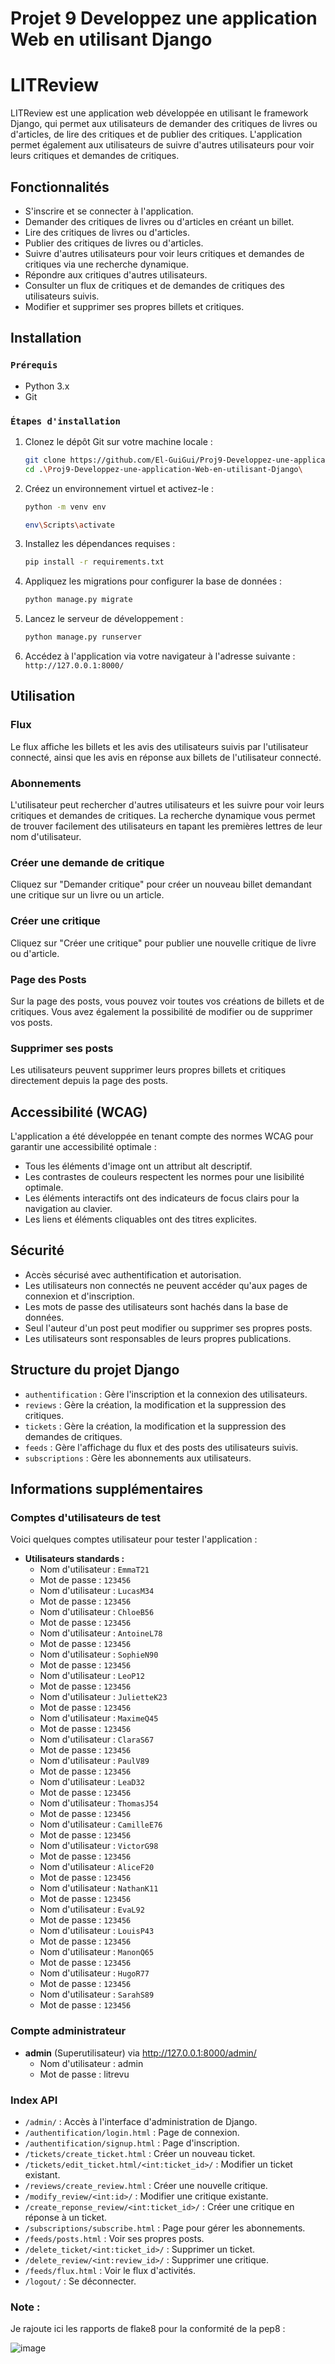 # Projet 9 Developpez une application Web en utilisant Django


# LITReview

LITReview est une application web développée en utilisant le framework Django, qui permet aux utilisateurs de demander des critiques de livres ou d'articles, de lire des critiques et de publier des critiques. L'application permet également aux utilisateurs de suivre d'autres utilisateurs pour voir leurs critiques et demandes de critiques.

## Fonctionnalités

- S'inscrire et se connecter à l'application.
- Demander des critiques de livres ou d'articles en créant un billet.
- Lire des critiques de livres ou d'articles.
- Publier des critiques de livres ou d'articles.
- Suivre d'autres utilisateurs pour voir leurs critiques et demandes de critiques via une recherche dynamique.
- Répondre aux critiques d'autres utilisateurs.
- Consulter un flux de critiques et de demandes de critiques des utilisateurs suivis.
- Modifier et supprimer ses propres billets et critiques.
  


## Installation

### `Prérequis`

- Python 3.x
- Git

### `Étapes d'installation`

1. Clonez le dépôt Git sur votre machine locale :

    ```bash
    git clone https://github.com/El-GuiGui/Proj9-Developpez-une-application-Web-en-utilisant-Django.git
    cd .\Proj9-Developpez-une-application-Web-en-utilisant-Django\
    ```

2. Créez un environnement virtuel et activez-le :

    ```bash
    python -m venv env
    ```

    ```bash
    env\Scripts\activate
    ```

3. Installez les dépendances requises :

    ```bash
    pip install -r requirements.txt
    ```

4. Appliquez les migrations pour configurer la base de données :

    ```bash
    python manage.py migrate
    ```

5. Lancez le serveur de développement :

    ```bash
    python manage.py runserver
    ```

6. Accédez à l'application via votre navigateur à l'adresse suivante : `http://127.0.0.1:8000/`

## Utilisation

### Flux

Le flux affiche les billets et les avis des utilisateurs suivis par l'utilisateur connecté, ainsi que les avis en réponse aux billets de l'utilisateur connecté.

### Abonnements

L'utilisateur peut rechercher d'autres utilisateurs et les suivre pour voir leurs critiques et demandes de critiques. La recherche dynamique vous permet de trouver facilement des utilisateurs en tapant les premières lettres de leur nom d'utilisateur.

### Créer une demande de critique

Cliquez sur "Demander critique" pour créer un nouveau billet demandant une critique sur un livre ou un article.

### Créer une critique

Cliquez sur "Créer une critique" pour publier une nouvelle critique de livre ou d'article.

### Page des Posts

Sur la page des posts, vous pouvez voir toutes vos créations de billets et de critiques. Vous avez également la possibilité de modifier ou de supprimer vos posts.

### Supprimer ses posts

Les utilisateurs peuvent supprimer leurs propres billets et critiques directement depuis la page des posts.



## Accessibilité (WCAG)

L'application a été développée en tenant compte des normes WCAG pour garantir une accessibilité optimale :

- Tous les éléments d'image ont un attribut alt descriptif.
- Les contrastes de couleurs respectent les normes pour une lisibilité optimale.
- Les éléments interactifs ont des indicateurs de focus clairs pour la navigation au clavier.
- Les liens et éléments cliquables ont des titres explicites.

## Sécurité

- Accès sécurisé avec authentification et autorisation.
- Les utilisateurs non connectés ne peuvent accéder qu'aux pages de connexion et d'inscription.
- Les mots de passe des utilisateurs sont hachés dans la base de données.
- Seul l'auteur d'un post peut modifier ou supprimer ses propres posts.
- Les utilisateurs sont responsables de leurs propres publications.

## Structure du projet Django

- `authentification` : Gère l'inscription et la connexion des utilisateurs.
- `reviews` : Gère la création, la modification et la suppression des critiques.
- `tickets` : Gère la création, la modification et la suppression des demandes de critiques.
- `feeds` : Gère l'affichage du flux et des posts des utilisateurs suivis.
- `subscriptions` : Gère les abonnements aux utilisateurs.

## Informations supplémentaires

### Comptes d'utilisateurs de test

Voici quelques comptes utilisateur pour tester l'application :

- **Utilisateurs standards :**
  - Nom d'utilisateur : `EmmaT21`
  - Mot de passe : `123456`
  - Nom d'utilisateur : `LucasM34`
  - Mot de passe : `123456`
  - Nom d'utilisateur : `ChloeB56`
  - Mot de passe : `123456`
  - Nom d'utilisateur : `AntoineL78`
  - Mot de passe : `123456`
  - Nom d'utilisateur : `SophieN90`
  - Mot de passe : `123456`
  - Nom d'utilisateur : `LeoP12`
  - Mot de passe : `123456`
  - Nom d'utilisateur : `JulietteK23`
  - Mot de passe : `123456`
  - Nom d'utilisateur : `MaximeQ45`
  - Mot de passe : `123456`
  - Nom d'utilisateur : `ClaraS67`
  - Mot de passe : `123456`
  - Nom d'utilisateur : `PaulV89`
  - Mot de passe : `123456`
  - Nom d'utilisateur : `LeaD32`
  - Mot de passe : `123456`
  - Nom d'utilisateur : `ThomasJ54`
  - Mot de passe : `123456`
  - Nom d'utilisateur : `CamilleE76`
  - Mot de passe : `123456`
  - Nom d'utilisateur : `VictorG98`
  - Mot de passe : `123456`
  - Nom d'utilisateur : `AliceF20`
  - Mot de passe : `123456`
  - Nom d'utilisateur : `NathanK11`
  - Mot de passe : `123456`
  - Nom d'utilisateur : `EvaL92`
  - Mot de passe : `123456`
  - Nom d'utilisateur : `LouisP43`
  - Mot de passe : `123456`
  - Nom d'utilisateur : `ManonQ65`
  - Mot de passe : `123456`
  - Nom d'utilisateur : `HugoR77`
  - Mot de passe : `123456`
  - Nom d'utilisateur : `SarahS89`
  - Mot de passe : `123456`

### Compte administrateur

- **admin** (Superutilisateur) via http://127.0.0.1:8000/admin/ 
  - Nom d'utilisateur : admin
  - Mot de passe : litrevu

### Index API

- `/admin/` : Accès à l'interface d'administration de Django.
- `/authentification/login.html` : Page de connexion.
- `/authentification/signup.html` : Page d'inscription.
- `/tickets/create_ticket.html` : Créer un nouveau ticket.
- `/tickets/edit_ticket.html/<int:ticket_id>/` : Modifier un ticket existant.
- `/reviews/create_review.html` : Créer une nouvelle critique.
- `/modify_review/<int:id>/` : Modifier une critique existante.
- `/create_reponse_review/<int:ticket_id>/` : Créer une critique en réponse à un ticket.
- `/subscriptions/subscribe.html` : Page pour gérer les abonnements.
- `/feeds/posts.html` : Voir ses propres posts.
- `/delete_ticket/<int:ticket_id>/` : Supprimer un ticket.
- `/delete_review/<int:review_id>/` : Supprimer une critique.
- `/feeds/flux.html` : Voir le flux d'activités.
- `/logout/` : Se déconnecter.



### Note : 

Je rajoute ici les rapports de flake8 pour la conformité de la pep8 :


![image](https://github.com/El-GuiGui/Proj9-Developpez-une-application-Web-en-utilisant-Django/assets/148984263/df320a12-a0c7-43b5-b073-47861da9aa56)


